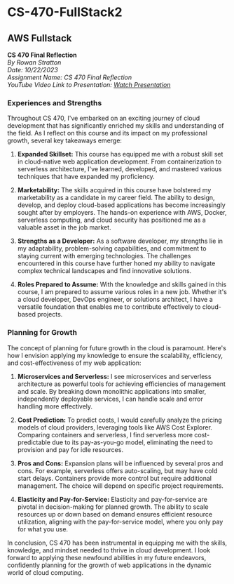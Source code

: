# CS-470-FullStack2
## AWS Fullstack

**CS 470 Final Reflection**  
*By Rowan Stratton*  
*Date: 10/22/2023*  
*Assignment Name: CS 470 Final Reflection*  
*YouTube Video Link to Presentation: [Watch Presentation](https://youtu.be/5W_DFwYkcLA)*  

### Experiences and Strengths
Throughout CS 470, I've embarked on an exciting journey of cloud development that has significantly enriched my skills and understanding of the field. As I reflect on this course and its impact on my professional growth, several key takeaways emerge:

1. **Expanded Skillset:** This course has equipped me with a robust skill set in cloud-native web application development. From containerization to serverless architecture, I've learned, developed, and mastered various techniques that have expanded my proficiency.

2. **Marketability:** The skills acquired in this course have bolstered my marketability as a candidate in my career field. The ability to design, develop, and deploy cloud-based applications has become increasingly sought after by employers. The hands-on experience with AWS, Docker, serverless computing, and cloud security has positioned me as a valuable asset in the job market.

3. **Strengths as a Developer:** As a software developer, my strengths lie in my adaptability, problem-solving capabilities, and commitment to staying current with emerging technologies. The challenges encountered in this course have further honed my ability to navigate complex technical landscapes and find innovative solutions.

4. **Roles Prepared to Assume:** With the knowledge and skills gained in this course, I am prepared to assume various roles in a new job. Whether it's a cloud developer, DevOps engineer, or solutions architect, I have a versatile foundation that enables me to contribute effectively to cloud-based projects.

### Planning for Growth
The concept of planning for future growth in the cloud is paramount. Here's how I envision applying my knowledge to ensure the scalability, efficiency, and cost-effectiveness of my web application:

1. **Microservices and Serverless:** I see microservices and serverless architecture as powerful tools for achieving efficiencies of management and scale. By breaking down monolithic applications into smaller, independently deployable services, I can handle scale and error handling more effectively.

2. **Cost Prediction:** To predict costs, I would carefully analyze the pricing models of cloud providers, leveraging tools like AWS Cost Explorer. Comparing containers and serverless, I find serverless more cost-predictable due to its pay-as-you-go model, eliminating the need to provision and pay for idle resources.

3. **Pros and Cons:** Expansion plans will be influenced by several pros and cons. For example, serverless offers auto-scaling, but may have cold start delays. Containers provide more control but require additional management. The choice will depend on specific project requirements.

4. **Elasticity and Pay-for-Service:** Elasticity and pay-for-service are pivotal in decision-making for planned growth. The ability to scale resources up or down based on demand ensures efficient resource utilization, aligning with the pay-for-service model, where you only pay for what you use.

In conclusion, CS 470 has been instrumental in equipping me with the skills, knowledge, and mindset needed to thrive in cloud development. I look forward to applying these newfound abilities in my future endeavors, confidently planning for the growth of web applications in the dynamic world of cloud computing.
